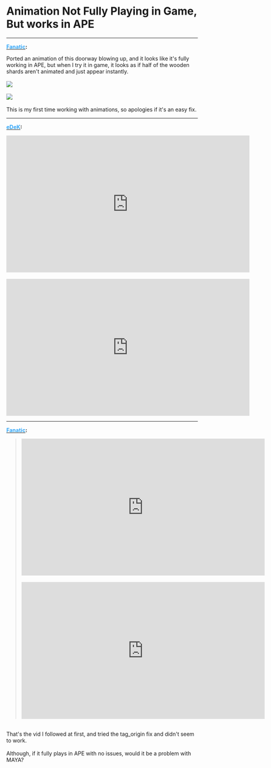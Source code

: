 # Animation Not Fully Playing in Game, But works in APE


---
<strong><span style="text-decoration: underline"><span style="color:#34a7f9;">Fanatic</span></span>:</strong>

<p>Ported an animation of this doorway blowing up, and it looks like it&#39;s fully working in APE, but when I try it in game, it looks as if half of the wooden shards aren&#39;t animated and just appear instantly.<br /><br /><img src="1273"><br /><br /><img src="1274"><br /><br />This is my first time working with animations, so apologies if it&#39;s an easy fix.</p>

---
<strong><span style="text-decoration: underline"><span style="color:#34a7f9;">eDeK</span></span>:</strong>

<p><iframe type="text/html" width="640" height="360" src="https://www.youtube.com/embed/XoSGVRUTkA0" frameborder="0"></iframe><br /><br /><iframe type="text/html" width="640" height="360" src="https://www.youtube.com/embed/c_JN-jJW7tI" frameborder="0"></iframe></p>

---
<strong><span style="text-decoration: underline"><span style="color:#34a7f9;">Fanatic</span></span>:</strong>

<p><blockquote><iframe type="text/html" width="640" height="360" src="https://www.youtube.com/embed/XoSGVRUTkA0" frameborder="0"></iframe><br /><br /><iframe type="text/html" width="640" height="360" src="https://www.youtube.com/embed/c_JN-jJW7tI" frameborder="0"></iframe><br /></blockquote><br />That&#39;s the vid I followed at first, and tried the tag_origin fix and didn&#39;t seem to work.<br /><br />Although, if it fully plays in APE with no issues, would it be a problem with MAYA?</p>
